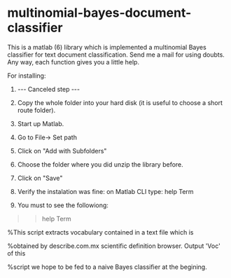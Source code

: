 multinomial-bayes-document-classifier
=====================================

This is a matlab (6) library which is implemented a multinomial Bayes classifier for text document classification. 
Send me a mail for using doubts. Any way, each function gives you a little help.

For installing: 

1. --- Canceled step ---

2. Copy the whole folder into your hard disk (it is useful to choose a short route folder).

3. Start up Matlab.

4. Go to File-> Set path

5. Click on "Add with Subfolders"

6. Choose the folder where you did unzip the library before.

7. Click on "Save"

8. Verify the instalation was fine: on Matlab CLI type: help Term

9. You must to see the followiong:

>> help Term

 %This script extracts vocabulary contained in a text file which is
 
 %obtained by describe.com.mx scientific definition browser. Output 'Voc' of this
 
 %script we hope to be fed to a naive Bayes classifier at the begining.

>> 

